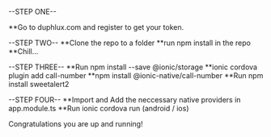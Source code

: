 --STEP ONE--

**Go to duphlux.com and register to get your token.

--STEP TWO--
**Clone the repo to a folder
**run npm install in the repo
**Chill...

--STEP THREE--
**Run npm install --save @ionic/storage
**ionic cordova plugin add call-number
**npm install @ionic-native/call-number
**Run npm install sweetalert2

--STEP FOUR--
**Import and Add the neccessary native providers in app.module.ts
**Run ionic cordova run (android / ios) 

Congratulations you are up and running!